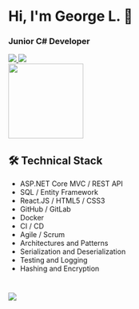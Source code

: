 # Hi, I'm George L. 👋
### Junior C# Developer

<div display="flex">
       <a href="https://t.me/GeorgeLofenfeld">
              <img src="https://img.shields.io/badge/Telegram-2CA5E0?style=for-the-badge&logo=telegram&logoColor=white"/>
       </a>
       <a href='mailto:georgelofenfeld@gmail.com'>
              <img src="https://img.shields.io/badge/Gmail-D14836?style=for-the-badge&logo=gmail&logoColor=white"/>
       </a>
</div>

<div>
       <img height=150 src="https://github-readme-stats.vercel.app/api/top-langs/?username=GeorgeLofenfeld&layout=compact"/>
</div>


## 🛠 Technical Stack
*   ASP.NET Core MVC / REST API 
*   SQL / Entity Framework
*   React.JS / HTML5 / CSS3
*   GitHub / GitLab
*   Docker
*   CI / CD
*   Agile / Scrum
*   Architectures and Patterns
*   Serialization and Deserialization
*   Testing and Logging
*   Hashing and Encryption

<div style="margin: 40px 0">
       <img src="https://komarev.com/ghpvc/?username=GeorgeLofenfeld&color=brightgreen">
</div>
